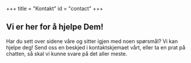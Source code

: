 +++
title = "Kontakt"
id = "contact"
+++

## Vi er her for å hjelpe Dem!

Har du sett over sidene våre og sitter igjen med noen spørsmål? Vi kan hjelpe deg! Send oss en beskjed i kontaktskjemaet vårt, eller ta en prat på chatten, så skal vi kunne svare på det aller meste.
